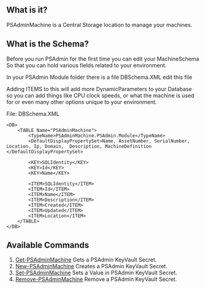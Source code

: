 ## What is it?
PSAdminMachine is a Central Storage location to manage your machines.

## What is the Schema?
Before you run PSAdmin for the first time you can edit your MachineSchema So that you can hold various fields related to your environment.

In your PSAdmin Module folder there is a file DBSchema.XML edit this file

Adding ITEMS to this will add more DynamicParameters to your Database so you can add things like CPU clock speeds, or what the machine is used for or even many other options unique to your environment.

File: DBSchema.XML
```
<DB>
    <TABLE Name="PSAdminMachine">
        <TypeName>PSAdminMachine.PSAdmin.Module</TypeName>
        <DefaultDisplayPropertySet>Name, AssetNumber, SerialNumber, Location, Ip, Domain,  Description, MachineDefinition </DefaultDisplayPropertySet>
        
        <KEY>SQLIdentity</KEY>
        <KEY>Id</KEY>
        <KEY>Name</KEY>

        <ITEM>SQLIdentity</ITEM>
        <ITEM>Id</ITEM>
        <ITEM>Name</ITEM>
        <ITEM>Description</ITEM>
        <ITEM>Created</ITEM>
        <ITEM>Updated</ITEM>
        <ITEM>Location</ITEM>
    </TABLE>
</DB>
```

## Available Commands

1. [Get-PSAdminMachine][GetCommand] Gets a PSAdmin KeyVault Secret.
2. [New-PSAdminMachine][NewCommand] Creates a PSAdmin KeyVault Secret.
3. [Set-PSAdminMachine][SetCommand] Sets a Value in PSAdmin KeyVault Secret.
4. [Remove-PSAdminMachine][RemoveCommand] Remove a PSAdmin KeyVault Secret.

[GetCommand]: https://github.com/romero126/PSAdmin/blob/master/Docs/Commands/Get-PSAdminMachine.md
[NewCommand]: https://github.com/romero126/PSAdmin/blob/master/Docs/Commands/New-PSAdminMachine.md
[SetCommand]: https://github.com/romero126/PSAdmin/blob/master/Docs/Commands/Set-PSAdminMachine.md
[RemoveCommand]: https://github.com/romero126/PSAdmin/blob/master/Docs/Commands/Remove-PSAdminMachine.md